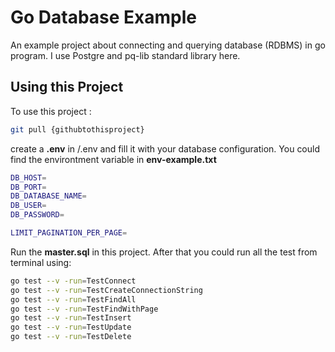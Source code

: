 # Go Database Example

An example project about connecting and querying database (RDBMS) in go program. I use Postgre and pq-lib standard library here.

## Using this Project

To use this project :

```bash
git pull {githubtothisproject}
```

create a **.env** in /.env and fill it with your database configuration. You could find the environtment variable in **env-example.txt**

```bash
DB_HOST=
DB_PORT=
DB_DATABASE_NAME=
DB_USER=
DB_PASSWORD=

LIMIT_PAGINATION_PER_PAGE=
```

Run the **master.sql** in this project. After that you could run all the test from terminal using:

```bash
go test --v -run=TestConnect
go test --v -run=TestCreateConnectionString
go test --v -run=TestFindAll
go test --v -run=TestFindWithPage
go test --v -run=TestInsert
go test --v -run=TestUpdate
go test --v -run=TestDelete
```
